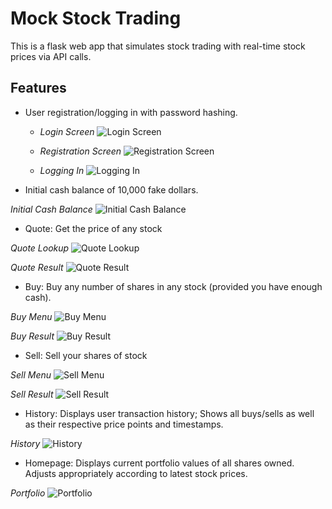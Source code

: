# Mock Stock Trading

This is a flask web app that simulates stock trading with real-time stock prices via API calls.

## Features

* User registration/logging in with password hashing.

  - *Login Screen*
  ![Login Screen](/images/1_login_and_reg_A.png)

  - *Registration Screen*
  ![Registration Screen](/images/2_login_and_reg_B.png)

  - *Logging In*
  ![Logging In](/images/3_login_and_reg_C.png)


* Initial cash balance of 10,000 fake dollars.

*Initial Cash Balance*
![Initial Cash Balance](/images/4_initial_cash.png)


* Quote: Get the price of any stock

*Quote Lookup*
![Quote Lookup](/images/5_quote_A.png)

*Quote Result*
![Quote Result](/images/6_quote_B.png)


* Buy: Buy any number of shares in any stock (provided you have enough cash).

*Buy Menu*
![Buy Menu](/images/7_buy_A.png)

*Buy Result*
![Buy Result](/images/8_buy_B.png)


* Sell: Sell your shares of stock

*Sell Menu*
![Sell Menu](/images/9_sell_A.png)

*Sell Result*
![Sell Result](/images/10_sell_B.png)


* History: Displays user transaction history; Shows all buys/sells as well as their respective price points and timestamps.

*History*
![History](/images/11_history.png)


* Homepage: Displays current portfolio values of all shares owned. Adjusts appropriately according to latest stock prices.

*Portfolio*
![Portfolio](/images/12_homepage.png)
